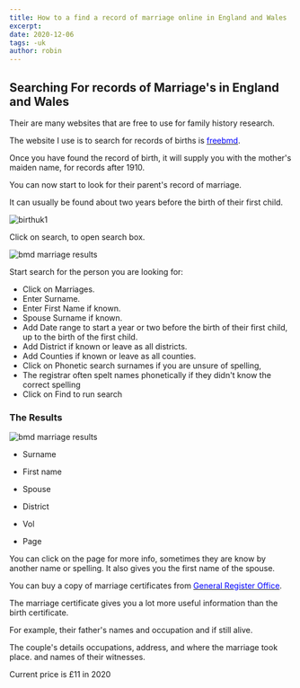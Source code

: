 ```yaml
---
title: How to a find a record of marriage online in England and Wales
excerpt:
date: 2020-12-06
tags: -uk
author: robin
---
```


## Searching For records of Marriage's in England and Wales

Their are many websites that are free to use for family history research.

The website I use is to search for records of births is [<span style="color:blue">freebmd</span>](https://www.freebmd.org.uk).

Once you have found the record of birth, it will supply you with the mother's maiden name, for records after 1910.

You can now start to look for their parent's record of marriage.

It can usually be found about two years before the birth of their first child.

![birthuk1](https://res.cloudinary.com/dzhbfdfa5/image/upload/c_scale,h_400,w_600/v1607187929/birthuk1_p3npnb.png)

Click on search, to open search box.

![bmd marriage results](https://res.cloudinary.com/dzhbfdfa5/image/upload/c_scale,h_400,w_600/v1607856574/bmdmarriages_ndxrtc.png)

Start search for the person you are looking for:

- Click on Marriages.
- Enter Surname.
- Enter First Name if known.
- Spouse Surname if known.
- Add Date range to start a year or two before the birth of their first child, up to the birth of the first child.
- Add District if known or leave as all districts.
- Add Counties if known or leave as all counties.
- Click on Phonetic search surnames if you are unsure of spelling,
- The registrar often spelt names phonetically if they didn't know the correct spelling
- Click on Find to run search

### The Results

![bmd marriage results](https://res.cloudinary.com/dzhbfdfa5/image/upload/v1607857864/bmdmarriageres_hpt5ve.png)

- Surname

- First name

- Spouse

- District

- Vol

- Page

You can click on the page for more info, sometimes they are know by another name or spelling. It also gives you the first name of the spouse.

You can buy a copy of marriage certificates from [<span style="color:blue">General Register Office</span>](https://www.gov.uk/order-copy-birth-death-marriage-certificate).

The marriage certificate gives you a lot more useful information than the birth certificate.

For example, their father's names and occupation and if still alive.

The couple's details occupations, address, and where the marriage took place.
and names of their witnesses.

Current price is £11 in 2020
